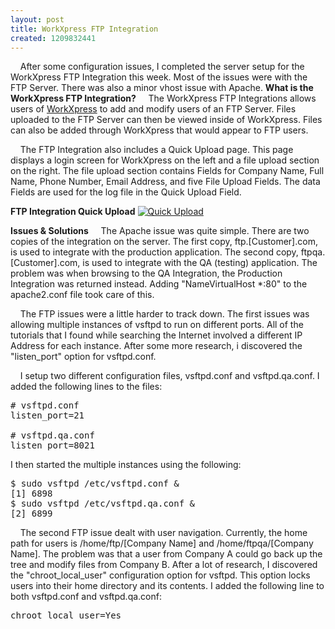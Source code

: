```yaml
---
layout: post
title: WorkXpress FTP Integration
created: 1209832441
---
```

&nbsp;&nbsp;&nbsp;&nbsp;After some configuration issues, I completed the server setup for the WorkXpress FTP Integration this week.  Most of the issues were with the FTP Server.  There was also a minor vhost issue with Apache.
<strong>What is the WorkXpress FTP Integration?</strong>
&nbsp;&nbsp;&nbsp;&nbsp;The WorkXpress FTP Integrations allows users of <a href="http://www.workxpress.com">WorkXpress</a> to add and modify users of an FTP Server.  Files uploaded to the FTP Server can then be viewed inside of WorkXpress.  Files can also be added through WorkXpress that would appear to FTP users.

&nbsp;&nbsp;&nbsp;&nbsp;The FTP Integration also includes a Quick Upload page.  This page displays a login screen for WorkXpress on the left and a file upload section on the right.  The file upload section contains Fields for Company Name, Full Name, Phone Number, Email Address, and five File Upload Fields.  The data Fields are used for the log file in the Quick Upload Field.

<strong>FTP Integration Quick Upload</strong>
<a href="/sites/default/files/blog/quick_upload.png" rel="lightbox">
<img src="/sites/default/files/blog/quick_upload_thumb.png" alt="Quick Upload" title="Click for full size" border="0" /></a>

<strong>Issues &amp; Solutions</strong>
&nbsp;&nbsp;&nbsp;&nbsp;The Apache issue was quite simple.  There are two copies of the integration on the server.  The first copy, ftp.[Customer].com, is used to integrate with the production application.  The second copy, ftpqa.[Customer].com, is used to integrate with the QA (testing) application.  The problem was when browsing to the QA Integration, the Production Integration was returned instead.  Adding "NameVirtualHost *:80" to the apache2.conf file took care of this.

&nbsp;&nbsp;&nbsp;&nbsp;The FTP issues were a little harder to track down.  The first issues was allowing multiple instances of vsftpd to run on different ports.  All of the tutorials that I found while searching the Internet involved a different IP Address for each instance.  After some more research, i discovered the "listen_port" option for vsftpd.conf.

&nbsp;&nbsp;&nbsp;&nbsp;I setup two different configuration files, vsftpd.conf and vsftpd.qa.conf.  I added the following lines to the files:
<pre class="brush: bash; toolbar: false;">
# vsftpd.conf
listen_port=21

# vsftpd.qa.conf
listen_port=8021
</pre>
I then started the multiple instances using the following:
<pre class="brush: bash; toolbar: false;">
$ sudo vsftpd /etc/vsftpd.conf &
[1] 6898
$ sudo vsftpd /etc/vsftpd.qa.conf &
[2] 6899
</pre>

&nbsp;&nbsp;&nbsp;&nbsp;The second FTP issue dealt with user navigation.  Currently, the home path for users is /home/ftp/[Company Name] and /home/ftpqa/[Company Name].  The problem was that a user from Company A could go back up the tree and modify files from Company B.  After a lot of research, I discovered the "chroot_local_user" configuration option for vsftpd.  This option locks users into their home directory and its contents.  I added the following line to both vsftpd.conf and vsftpd.qa.conf:
<pre class="brush: bash; toolbar: false;">
chroot_local_user=Yes
</pre>
